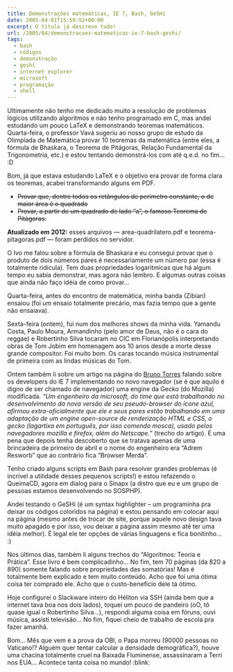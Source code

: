 ```yaml
---
title: Demonstrações matemáticas, IE 7, Bash, GeSHi
date: 2005-04-01T15:59:52+00:00
excerpt: O título já descreve tudo!
url: /2005/04/demonstracoes-matematicas-ie-7-bash-geshi/
tags:
  - bash
  - códigos
  - demonstração
  - geshi
  - internet explorer
  - microsoft
  - programação
  - shell
---
```


Ultimamente não tenho me dedicado muito a resolução de problemas lógicos utilizando algoritmos e não tenho programado em C, mas andei estudando um pouco LaTeX e demonstrando teoremas matemáticos. Quarta-feira, o professor Vavá sugeriu ao nosso grupo de estudo da Olimpíada de Matemática provar 10 teoremas da matemática (entre eles, a fórmula de Bhaskara, o Teorema de Pitágoras, Relação Fundamental da Trigonometria, etc.) e estou tentando demonstrá-los com até q.e.d. no fim… :D

Bom, já que estava estudando LaTeX e o objetivo era provar de forma clara os teoremas, acabei transformando alguns em PDF.

- <del>Provar que, dentre todos os retângulos de perímetro constante, o de maior área é o quadrado</del>
- <del>Provar, a partir de um quadrado de lado “a”, o famoso Teorema de Pitágoras.</del>

**Atualizado em 2012:** esses arquivos — area-quadrilatero.pdf e teorema-pitagoras.pdf — foram perdidos no servidor.

O Ivo me falou sobre a fórmula de Bhaskara e eu consegui provar que o produto de dois números pares é necessariamente um número par (essa é totalmente ridícula). Tem duas propriedades logaritmicas que há algum tempo eu sabia demonstrar, mas agora não lembro. E algumas outras coisas que ainda não faço idéia de como provar…

Quarta-feira, antes do encontro de matemática, minha banda (Zibian) ensaiou (foi um ensaio totalmente precário, mas fazia tempo que a gente não ensaiava).

Sexta-feira (ontem), fui num dos melhores shows da minha vida. Yamandu Costa, Paulo Moura, Armandinho (pelo amor de Deus, não é o cara do reggae) e Robertinho Silva tocaram no CIC em Florianópolis interpretando obras de Tom Jobim em homenagem aos 10 anos desde a morte desse grande compositor. Foi muito bom. Os caras tocando música instrumental de primeira com as lindas músicas do Tom.

Ontem também li sobre um artigo na página do [Bruno Torres][1] falando sobre os developers do IE 7 implementando no novo navegador (se é que aquilo é digno de ser chamado de navegador) uma engine da Gecko (do Mozilla) modificada. _“Um engenheiro da microsoft, do time que está trabalhando no desenvolvimento da nova versão de seu pseudo-browser do ícone azul, afirmou extra-oficialmente que ele e seus pares estão trabalhando em uma adaptação de um engine open-source de renderização HTML e CSS, o gecko (lagartixa em português, por isso comendo mosca), usado pelos navegadores mozilla e firefox, além do Netscape.”_ (trecho do artigo). É uma pena que depois tenha descoberto que se tratava apenas de uma brincadeira de primeiro de abril e o nome do engenheiro era “Adrem Resworb” que ao contrário fica “Browser Merda”.

Tenho criado alguns scripts em Bash para resolver grandes problemas (é incrível a utilidade desses pequenos scripts!) e estou refazendo o QueimaCD, agora em dialog para o Sinapx (a distro que eu e um grupo de pessoas estamos desenvolvendo no SOSPHP).

Andei testando o GeSHi (é um syntax highlighter – um programinha pra deixar os códigos coloridos na página) e estou pensando em colocar aqui na página (mesmo antes de trocar de site, porque aquele novo design tava muito apagado e por isso, vou deixar a página assim mesmo até ter uma idéia melhor). É legal ele ter opções de várias linguagens e fica bonitinho… :)

Nos últimos dias, também li alguns trechos do “Algoritmos: Teoria e Prática”. Esse livro é bem complicadinho… No fim, tem 70 páginas (da 820 a 890) somente falando sobre propriedades das somatórias! Mas é totalmente bem explicado e tem muito conteúdo. Acho que foi uma ótima coisa ter comprado ele. Acho que o custo-benefício dele tá ótimo.

Hoje configurei o Slackware inteiro do Héliton via SSH (ainda bem que a internet tava boa nos dois lados), toquei um pouco de pandeiro (oO, tô quase igual o Robertinho Silva…), respondi alguma coisa em fóruns, ouvi música, assisti televisão… No fim, fiquei cheio de trabalho de escola pra fazer amanhã.

Bom… Mês que vem é a prova da OBI, o Papa morreu (90000 pessoas no Vaticano!? Alguém quer tentar calcular a densidade demográfica?), houve uma chacina totalmente cruel na Baixada Fluminense, assassinaram a Terri nos EUA… Acontece tanta coisa no mundo! :blink:

[1]: http://www.brunotorres.net
